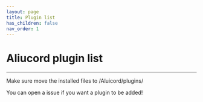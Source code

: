 ```yaml
---
layout: page
title: Plugin list
has_children: false
nav_order: 1
---
```


# Aliucord plugin list
----

Make sure move the installed files to /Aluicord/plugins/

You can open a issue if you want a plugin to be added!



<addon-browser></addon-browser>
